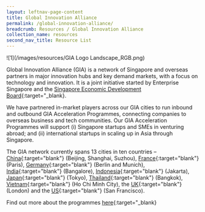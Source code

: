 ```yaml
---
layout: leftnav-page-content
title: Global Innovation Alliance
permalink: /global-innovation-alliance/
breadcrumb: Resources / Global Innovation Alliance
collection_name: resources
second_nav_title: Resource List
---
```


![1](/images/resources/GIA Logo Landscape_RGB.png)

Global Innovation Alliance (GIA) is a network of Singapore and overseas partners in major innovation hubs and key demand markets, with a focus on technology and innovation. It is a joint initiative started by Enterprise Singapore and the [Singapore Economic Development Board](https://www.edb.gov.sg/){:target="_blank}.
 
We have partnered in-market players across our GIA cities to run inbound and outbound GIA Acceleration Programmes, connecting companies to overseas business and tech communities. Our GIA Acceleration Programmes will support (i) Singapore startups and SMEs in venturing abroad; and (ii) international startups in scaling up in Asia through Singapore.
 
The GIA network currently spans 13 cities in ten countries – [China](https://www.enterprisesg.gov.sg/industries/hub/startup/global-innovation-alliance/china){:target="blank"} (Beijing, Shanghai, Suzhou), [France](https://www.enterprisesg.gov.sg/industries/hub/startup/global-innovation-alliance/france){:target="blank"} (Paris), [Germany](https://www.enterprisesg.gov.sg/industries/hub/startup/global-innovation-alliance/germany){:target="blank"} (Berlin and Munich), [India](https://www.enterprisesg.gov.sg/industries/hub/startup/global-innovation-alliance/india){:target="blank"} (Bangalore), [Indonesia](https://www.enterprisesg.gov.sg/industries/hub/startup/global-innovation-alliance/indonesia){:target="blank"} (Jakarta), [Japan](https://www.enterprisesg.gov.sg/industries/hub/startup/global-innovation-alliance/japan){:target="blank"} (Tokyo), [Thailand](https://www.enterprisesg.gov.sg/industries/hub/startup/global-innovation-alliance/thailand){:target="blank"} (Bangkok), [Vietnam](https://www.enterprisesg.gov.sg/industries/hub/startup/global-innovation-alliance/vietnam){:target="blank"} (Ho Chi Minh City), the [UK](https://www.enterprisesg.gov.sg/industries/hub/startup/global-innovation-alliance/united-kingdom){:target="blank"} (London) and the [US](https://www.enterprisesg.gov.sg/industries/hub/startup/global-innovation-alliance/united-states){:target="blank"} (San Francisco).
 
Find out more about the programmes [here](https://www.enterprisesg.gov.sg/industries/hub/startup/global-innovation-alliance){:target="_blank}

